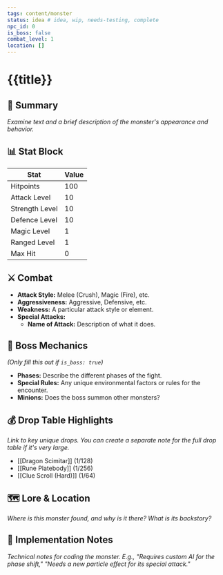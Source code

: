 ```yaml
---
tags: content/monster
status: idea # idea, wip, needs-testing, complete
npc_id: 0
is_boss: false
combat_level: 1
location: []
---
```


# {{title}}

## 📖 Summary
*Examine text and a brief description of the monster's appearance and behavior.*

## 📊 Stat Block
| Stat | Value |
|---|---|
| Hitpoints | 100 |
| Attack Level | 10 |
| Strength Level | 10 |
| Defence Level | 10 |
| Magic Level | 1 |
| Ranged Level | 1 |
| Max Hit | 0 |

## ⚔️ Combat
- **Attack Style:** Melee (Crush), Magic (Fire), etc.
- **Aggressiveness:** Aggressive, Defensive, etc.
- **Weakness:** A particular attack style or element.
- **Special Attacks:**
    - **Name of Attack:** Description of what it does.

## 👑 Boss Mechanics
*(Only fill this out if `is_boss: true`)*
- **Phases:** Describe the different phases of the fight.
- **Special Rules:** Any unique environmental factors or rules for the encounter.
- **Minions:** Does the boss summon other monsters?

## 💰 Drop Table Highlights
*Link to key unique drops. You can create a separate note for the full drop table if it's very large.*
- [[Dragon Scimitar]] (1/128)
- [[Rune Platebody]] (1/256)
- [[Clue Scroll (Hard)]] (1/64)

## 🗺️ Lore & Location
*Where is this monster found, and why is it there? What is its backstory?*

## 📝 Implementation Notes
*Technical notes for coding the monster. E.g., "Requires custom AI for the phase shift," "Needs a new particle effect for its special attack."*
